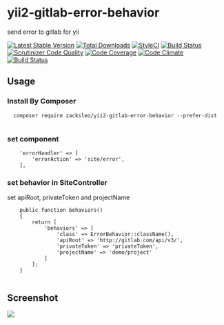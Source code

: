 # yii2-gitlab-error-behavior
send error to gitlab for yii


[![Latest Stable Version](https://poser.pugx.org/zacksleo/yii2-gitlab-error-behavior/version)](https://packagist.org/packages/zacksleo/yii2-gitlab-error-behavior)
[![Total Downloads](https://poser.pugx.org/zacksleo/yii2-gitlab-error-behavior/downloads)](https://packagist.org/packages/zacksleo/yii2-gitlab-error-behavior)
[![StyleCI](https://styleci.io/repos/85786180/shield)]()
[![Build Status](https://travis-ci.org/Graychen/yii2-gitlab-error-behavior.svg?branch=master)](https://travis-ci.org/Graychen/yii2-gitlab-error-behavior)
[![Scrutinizer Code Quality](https://scrutinizer-ci.com/g/Graychen/yii2-gitlab-error-behavior/badges/quality-score.png?b=master)](https://scrutinizer-ci.com/g/Graychen/yii2-gitlab-error-behavior/?branch=master)
[![Code Coverage](https://scrutinizer-ci.com/g/Graychen/yii2-gitlab-error-behavior/badges/coverage.png?b=master)](https://scrutinizer-ci.com/g/Graychen/yii2-gitlab-error-behavior/?branch=master)
[![Code Climate](https://img.shields.io/codeclimate/github/Graychen/yii2-gitlab-error-behavior.svg)]()
[![Build Status](https://scrutinizer-ci.com/g/Graychen/yii2-gitlab-error-behavior/badges/build.png?b=master)](https://scrutinizer-ci.com/g/Graychen/yii2-gitlab-error-behavior/build-status/master)


## Usage


### Install By Composer

```
  composer require zacksleo/yii2-gitlab-error-behavior --prefer-dist 
  
```

### set component

```
    'errorHandler' => [
        'errorAction' => 'site/error',
    ],

```
### set behavior in SiteController

set apiRoot, privateToken and projectName

```
    public function behaviors()
    {
        return [
            'behaviors' => [
                'class' => ErrorBehavior::className(),
                'apiRoot' => 'http://gitlab.com/api/v3/',
                'privateToken' => 'privateToken',
                'projectName' => 'demo/project'
            ]
        ];
    }
    
```

## Screenshot

![](http://ww1.sinaimg.cn/large/675eb504gy1fe0mhspoo6j212706vabc.jpg)
